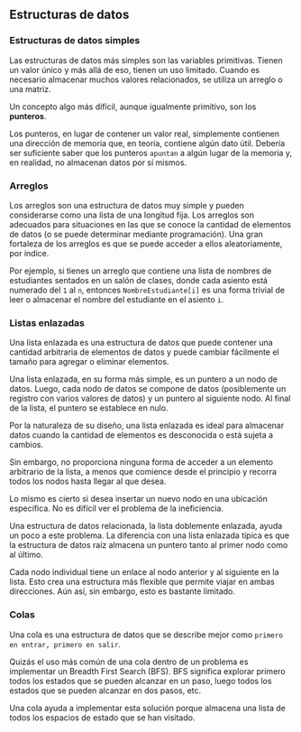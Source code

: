 ## Estructuras de datos

### Estructuras de datos simples 

Las estructuras de datos más simples son las variables primitivas. Tienen un valor único  y  más allá de eso, tienen un uso limitado. 
Cuando es necesario almacenar muchos valores relacionados, se utiliza un arreglo o una  matriz. 

Un concepto algo más difícil, aunque igualmente primitivo, son los **punteros**. 

Los punteros, en lugar de contener un valor real, simplemente contienen una dirección de memoria que, en teoría, contiene  algún dato útil. Debería ser suficiente saber que los punteros `apuntan` a algún lugar de la memoria y, en realidad, no almacenan datos por sí mismos.  


### Arreglos 

Los arreglos son una estructura de datos muy simple y pueden considerarse como una lista de una longitud fija. 
Los arreglos son adecuados para situaciones en las que se conoce la cantidad de elementos de datos (o se puede determinar mediante programación). 
Una gran fortaleza de los arreglos es que se puede acceder a ellos aleatoriamente, por índice. 

Por ejemplo, si tienes un arreglo que contiene una lista de nombres de estudiantes sentados en un salón de clases, donde cada asiento está numerado del `1` al `n`, entonces 
`NombreEstudiante[i]` es una forma trivial de leer o almacenar el nombre del estudiante en el asiento `i`.  

### Listas enlazadas 

Una lista enlazada es una estructura de datos que puede contener una cantidad arbitraria de elementos de datos y puede cambiar fácilmente el tamaño para agregar o eliminar elementos. 

Una lista enlazada, en su forma más simple, es un puntero a un nodo de datos. Luego, cada nodo de datos se compone de datos (posiblemente un registro con varios valores de datos) y un puntero 
al siguiente nodo. Al final de la lista, el puntero se establece en nulo.  

Por la naturaleza de su diseño, una lista enlazada es ideal para almacenar datos cuando la cantidad de elementos es desconocida o está sujeta a cambios. 

Sin embargo, no proporciona ninguna forma de acceder a un elemento arbitrario de la lista, a menos que comience desde el principio y recorra todos los nodos hasta llegar al que desea. 

Lo mismo es cierto si desea insertar un nuevo nodo en una ubicación específica. No es difícil ver el problema de la ineficiencia.  

Una estructura de datos relacionada, la lista doblemente enlazada, ayuda un poco a este problema. La diferencia con una lista enlazada típica es que la estructura de datos raíz 
almacena un puntero tanto al primer nodo como al último. 

Cada nodo individual tiene un enlace al nodo anterior y al siguiente en la lista. Esto crea una estructura más flexible que permite viajar en ambas direcciones. 
Aún así, sin embargo, esto es bastante limitado. 

### Colas  

Una cola es una estructura de datos que se describe mejor como  `primero en entrar, primero en salir`. 
 
Quizás el uso más común de una cola dentro de un problema es implementar un Breadth First Search  (BFS). BFS significa explorar primero todos los estados que se pueden alcanzar en un paso, luego todos los estados que se pueden alcanzar en dos pasos, etc. 

Una cola ayuda a implementar esta solución porque almacena una lista de todos los espacios de estado que se han visitado.  
